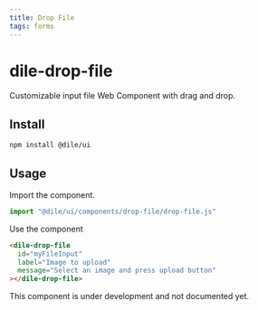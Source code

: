 ```yaml
---
title: Drop File
tags: forms
---
```


# dile-drop-file

Customizable input file Web Component with drag and drop.

## Install

```bash
npm install @dile/ui
```

## Usage

Import the component.

```javascript
import "@dile/ui/components/drop-file/drop-file.js"
```

Use the component

```html
<dile-drop-file 
  id="myFileInput" 
  label="Image to upload" 
  message="Select an image and press upload button"
></dile-drop-file>
```

This component is under development and not documented yet.